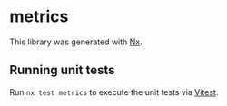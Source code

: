 # metrics

This library was generated with [Nx](https://nx.dev).

## Running unit tests

Run `nx test metrics` to execute the unit tests via [Vitest](https://vitest.dev/).
